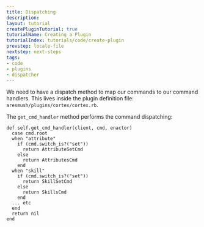 ```yaml
---
title: Dispatching
description:
layout: tutorial
createPluginTutorial: true
tutorialName: Creating a Plugin
tutorialIndex: tutorials/code/create-plugin
prevstep: locale-file
nextstep: next-steps
tags: 
- code
- plugins
- dispatcher
---
```


We need to have a dispatch method to map our commands to our command handlers.  This lives inside the plugin definition file: `aresmush/plugins/cortex/cortex.rb`.

The `get_cmd_handler` method performs the command dispatching:
 
    def self.get_cmd_handler(client, cmd, enactor)
      case cmd.root
      when "attribute"
        if (cmd.switch_is?("set"))
          return AttributeSetCmd
        else
          return AttributesCmd
        end
      when "skill"
        if (cmd.switch_is?("set"))
          return SkillSetCmd
        else
          return SkillsCmd
        end
      ... etc
      end
      return nil
    end